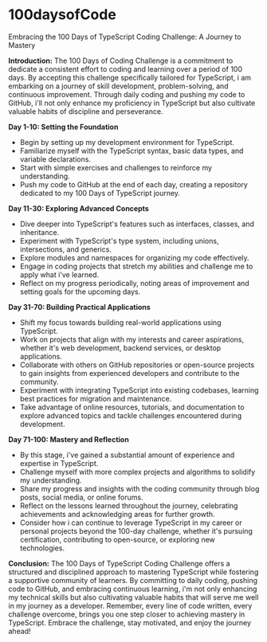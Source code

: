 # 100daysofCode
Embracing the 100 Days of TypeScript Coding Challenge: A Journey to Mastery

**Introduction:**
The 100 Days of Coding Challenge is a commitment to dedicate a consistent effort to coding and learning over a period of 100 days. By accepting this challenge specifically tailored for TypeScript, i am embarking on a journey of skill development, problem-solving, and continuous improvement. Through daily coding and pushing my code to GitHub, i'll not only enhance my proficiency in TypeScript but also cultivate valuable habits of discipline and perseverance.

**Day 1-10: Setting the Foundation**
- Begin by setting up my development environment for TypeScript.
- Familiarize myself with the TypeScript syntax, basic data types, and variable declarations.
- Start with simple exercises and challenges to reinforce my understanding.
- Push my code to GitHub at the end of each day, creating a repository dedicated to my 100 Days of TypeScript journey.

**Day 11-30: Exploring Advanced Concepts**
- Dive deeper into TypeScript's features such as interfaces, classes, and inheritance.
- Experiment with TypeScript's type system, including unions, intersections, and generics.
- Explore modules and namespaces for organizing my code effectively.
- Engage in coding projects that stretch my abilities and challenge me to apply what i've learned.
- Reflect on my progress periodically, noting areas of improvement and setting goals for the upcoming days.

**Day 31-70: Building Practical Applications**
- Shift my focus towards building real-world applications using TypeScript.
- Work on projects that align with my interests and career aspirations, whether it's web development, backend services, or desktop applications.
- Collaborate with others on GitHub repositories or open-source projects to gain insights from experienced developers and contribute to the community.
- Experiment with integrating TypeScript into existing codebases, learning best practices for migration and maintenance.
- Take advantage of online resources, tutorials, and documentation to explore advanced topics and tackle challenges encountered during development.

**Day 71-100: Mastery and Reflection**
- By this stage, i've gained a substantial amount of experience and expertise in TypeScript.
- Challenge myself with more complex projects and algorithms to solidify my understanding.
- Share my progress and insights with the coding community through blog posts, social media, or online forums.
- Reflect on the lessons learned throughout the journey, celebrating achievements and acknowledging areas for further growth.
- Consider how i can continue to leverage TypeScript in my career or personal projects beyond the 100-day challenge, whether it's pursuing certification, contributing to open-source, or exploring new technologies.

**Conclusion:**
The 100 Days of TypeScript Coding Challenge offers a structured and disciplined approach to mastering TypeScript while fostering a supportive community of learners. By committing to daily coding, pushing code to GitHub, and embracing continuous learning, i'm not only enhancing my technical skills but also cultivating valuable habits that will serve me well in my journey as a developer. Remember, every line of code written, every challenge overcome, brings you one step closer to achieving mastery in TypeScript. Embrace the challenge, stay motivated, and enjoy the journey ahead!
